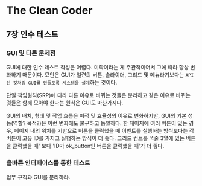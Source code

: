 # The Clean Coder

## 7장 인수 테스트

### GUI 및 다른 문제점

GUI에 대한 인수 테스트 작성은 어렵다. 미학이라는 게 주관적이어서 그에 따라 항상 변화하기 때문이다. 묘안은 GUI가 일련의 버튼, 슬라이더, 그리드 및 메뉴라기보다는 `API인 것처럼 GUI를 만들도록 시스템을 설계`하는 것이다.

단일 책임원칙(SRP)에 다라 다른 이유로 바뀌는 것들은 분리하고 같은 이유로 바뀌는 것들은 함께 모아야 한다는 원칙은 GUI도 마찬가지다.

GUI의 배치, 형태 및 작업 흐름은 미적 및 효율성의 이유로 변화하지만, GUI의 기본 성능(역할? 목적?)은 이런 변화에도 불구하고 동일하다. 한 페이지에 여러 버튼이 있는 경우, 페이지 내의 위치를 기반으로 버튼을 클릭했을 때 이벤트를 실행하는 방식보다는 각 버튼이 고유 ID를 가지고 실행하는 방식이 더 좋다. 그리드 컨트롤 '4줄 3열에 있는 버튼을 클릭했을 때' 보다 'ID가 ok_button인 버튼을 클릭했을 때'가 더 좋다.

### 올바른 인터페이스를 통한 테스트

업무 규칙과 GUI를 분리하라.
